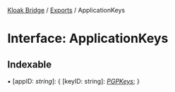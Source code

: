 [Kloak Bridge](../README.md) / [Exports](../modules.md) / ApplicationKeys

# Interface: ApplicationKeys

## Indexable

▪ [appID: *string*]: { [keyID: string]: [*PGPKeys*](pgpkeys.md);  }

